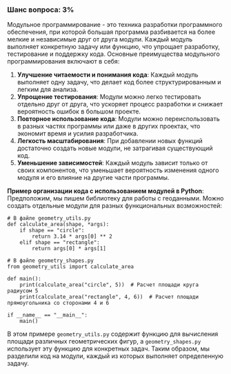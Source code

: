 ### Шанс вопроса: 3%

Модульное программирование - это техника разработки программного обеспечения, при которой большая программа разбивается на более мелкие и независимые друг от друга модули. Каждый модуль выполняет конкретную задачу или функцию, что упрощает разработку, тестирование и поддержку кода. Основные преимущества модульного программирования включают в себя:

1. **Улучшение читаемости и понимания кода**: Каждый модуль выполняет одну задачу, что делает код более структурированным и легким для анализа.
2. **Упрощение тестирования**: Модули можно легко тестировать отдельно друг от друга, что ускоряет процесс разработки и снижает вероятность ошибок в большом проекте.
3. **Повторное использование кода**: Модули можно переиспользовать в разных частях программы или даже в других проектах, что экономит время и усилия разработчика.
4. **Легкость масштабирования**: При добавлении новых функций достаточно создать новые модули, не затрагивая существующий код.
5. **Уменьшение зависимостей**: Каждый модуль зависит только от своих компонентов, что уменьшает вероятность изменения одного модуля и его влияние на другие части программы.

**Пример организации кода с использованием модулей в Python**:
Предположим, мы пишем библиотеку для работы с геоданными. Можно создать отдельные модули для разных функциональных возможностей:

```
# В файле geometry_utils.py
def calculate_area(shape, *args):
    if shape == "circle":
        return 3.14 * args[0] ** 2
    elif shape == "rectangle":
        return args[0] * args[1]

# В файле geometry_shapes.py
from geometry_utils import calculate_area

def main():
    print(calculate_area("circle", 5))  # Расчет площади круга радиусом 5
    print(calculate_area("rectangle", 4, 6))  # Расчет площади прямоугольника со сторонами 4 и 6

if __name__ == "__main__":
    main()
```

В этом примере `geometry_utils.py` содержит функцию для вычисления площади различных геометрических фигур, а `geometry_shapes.py` использует эту функцию для конкретных задач. Таким образом, мы разделили код на модули, каждый из которых выполняет определенную задачу.
